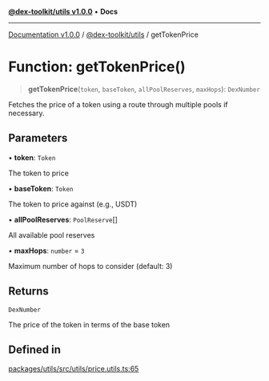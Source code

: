 [**@dex-toolkit/utils v1.0.0**](../README.md) • **Docs**

***

[Documentation v1.0.0](../../../packages.md) / [@dex-toolkit/utils](../README.md) / getTokenPrice

# Function: getTokenPrice()

> **getTokenPrice**(`token`, `baseToken`, `allPoolReserves`, `maxHops`): `DexNumber`

Fetches the price of a token using a route through multiple pools if necessary.

## Parameters

• **token**: `Token`

The token to price

• **baseToken**: `Token`

The token to price against (e.g., USDT)

• **allPoolReserves**: `PoolReserve`[]

All available pool reserves

• **maxHops**: `number` = `3`

Maximum number of hops to consider (default: 3)

## Returns

`DexNumber`

The price of the token in terms of the base token

## Defined in

[packages/utils/src/utils/price.utils.ts:65](https://github.com/niZmosis/dex-toolkit/blob/3d8b41b44787b30fbea5de3ab4737662ffb61bc8/packages/utils/src/utils/price.utils.ts#L65)
